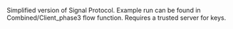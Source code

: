 Simplified version of Signal Protocol. 
Example run can be found in Combined/Client_phase3 flow function.
Requires a trusted server for keys.
